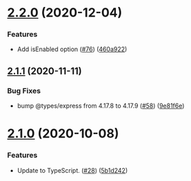 # [2.2.0](https://github.com/thenativeweb/forcedomain/compare/2.1.1...2.2.0) (2020-12-04)


### Features

* Add isEnabled option ([#76](https://github.com/thenativeweb/forcedomain/issues/76)) ([460a922](https://github.com/thenativeweb/forcedomain/commit/460a922010437aadfeb7b659710751f79675bd2f))

## [2.1.1](https://github.com/thenativeweb/forcedomain/compare/2.1.0...2.1.1) (2020-11-11)


### Bug Fixes

* bump @types/express from 4.17.8 to 4.17.9 ([#58](https://github.com/thenativeweb/forcedomain/issues/58)) ([9e81f6e](https://github.com/thenativeweb/forcedomain/commit/9e81f6e8a33105f14ed8d4afa7607bc0eb0dd038))

# [2.1.0](https://github.com/thenativeweb/forcedomain/compare/v2.0.1...2.1.0) (2020-10-08)


### Features

* Update to TypeScript. ([#28](https://github.com/thenativeweb/forcedomain/issues/28)) ([5b1d242](https://github.com/thenativeweb/forcedomain/commit/5b1d242ba5a993d97d889a0193bbd6530c4b1ade))

